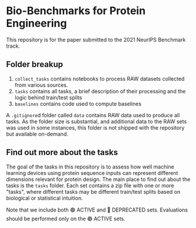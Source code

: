# Bio-Benchmarks for Protein Engineering

This repository is for the paper submitted to the 2021 NeurIPS Benchmark track.


## Folder breakup

1. `collect_tasks` contains notebooks to process RAW datasets collected from various sources.
1. `tasks` contains all tasks, a brief description of their processing and the logic behind train/test splits
1. `baselines` contains code used to compute baselines

A `.gitignore`d folder called `data` contains RAW data used to produce all tasks.
As the folder size is substantial, and additional data to the RAW sets was used in some instances, this folder is not shipped with the repository but available on-demand.

## Find out more about the tasks

The goal of the tasks in this repository is to assess how well machine learning devices using protein sequence inputs can represent different dimensions relevant for protein design.
The main place to find out about the tasks is the `tasks` folder. Each set contains a zip file with one or more "tasks", where different tasks may be different train/test splits based on biological or statistical intuition.

Note that we include both 🟢 ACTIVE and 🔴 DEPRECATED sets. Evaluations should be performed only on the 🟢 ACTIVE sets.